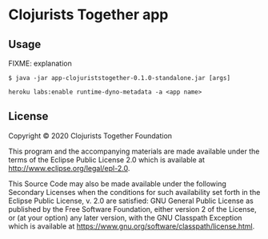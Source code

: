 # Clojurists Together app


## Usage

FIXME: explanation

    $ java -jar app-clojuriststogether-0.1.0-standalone.jar [args]

```
heroku labs:enable runtime-dyno-metadata -a <app name>
```

## License

Copyright © 2020 Clojurists Together Foundation

This program and the accompanying materials are made available under the
terms of the Eclipse Public License 2.0 which is available at
http://www.eclipse.org/legal/epl-2.0.

This Source Code may also be made available under the following Secondary
Licenses when the conditions for such availability set forth in the Eclipse
Public License, v. 2.0 are satisfied: GNU General Public License as published by
the Free Software Foundation, either version 2 of the License, or (at your
option) any later version, with the GNU Classpath Exception which is available
at https://www.gnu.org/software/classpath/license.html.
